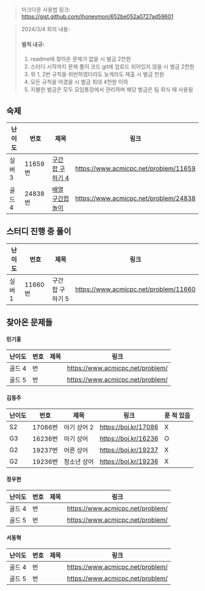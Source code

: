 > 마크다운 사용법 링크: https://gist.github.com/ihoneymon/652be052a0727ad59601

> 2024/3/4 회의 내용:
> #### **벌칙 내규:**
> 1. readme에 찾아온 문제가 없을 시 벌금 2천원
> 2. 스터디 시작까지 문제 풀이 코드 git에 업로드 되어있지 않을 시 벌금 2천원
> 3. 위 1, 2번 규칙을 위반하였더라도 늦게라도 제출 시 벌금 천원
> 4. 모든 규칙을 어겼을 시 벌금 최대 4천원 이하
> 5. 지불한 벌금은 모두 모임통장에서 관리하며 해당 벌금은 팀 회식 때 사용됨

## 숙제
|난이도|번호|제목|링크|
|-----|-----|---------------------|----------------------------------------|
|실버 3|11659번|[구간 합 구하기 4](https://www.acmicpc.net/problem/11659)|https://www.acmicpc.net/problem/11659|
|골드 4|24838번|[배열 구간합 놀이](https://www.acmicpc.net/problem/24838)|https://www.acmicpc.net/problem/24838|

## 스터디 진행 중 풀이
|난이도|번호|제목|링크|
|-----|-----|----------|----------------------------------------|
|실버 1|11660번|구간 합 구하기 5|https://www.acmicpc.net/problem/11660|


## 찾아온 문제들
#### 민기홍
|난이도|번호|제목|링크|
|-----|-----|---------------------|----------------------------------------|
|골드 4|번||https://www.acmicpc.net/problem/|
|골드 5|번||https://www.acmicpc.net/problem/|

#### 김동주
| 난이도 | 번호    | 제목        | 링크                             | 푼 적 있음 |
| ------ | ------- | ----------- | -------------------------------- | ---------- |
| S2     | 17086번 | 아기 상어 2 | https://boj.kr/17086             | X          |
| G3     | 16236번 | 아기 상어   | https://boj.kr/16236             | O          |
| G2     | 19237번 | 어른 상어   | https://boj.kr/19237             | X          |
| G2     | 19236번 | 청소년 상어 | https://boj.kr/19236             | X          |

#### 정우현
|난이도|번호|제목|링크|
|-----|-----|---------------------|----------------------------------------|
|골드 4|번||https://www.acmicpc.net/problem/|
|골드 5|번||https://www.acmicpc.net/problem/|

#### 서동혁
|난이도|번호|제목|링크|
|-----|-----|---------------------|----------------------------------------|
|골드 4|번||https://www.acmicpc.net/problem/|
|골드 5|번||https://www.acmicpc.net/problem/|
